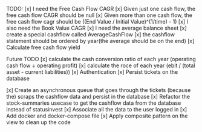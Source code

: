  TODO:
[x] I need the Free Cash Flow CAGR
[x] Given just one cash flow, the free cash flow CAGR should be null
[x] Given more than one cash flow, the free cash flow cagr should be
 ((End Value / Initial Value)^(1/time) - 1)
[x] I also need the Book Value CAGR
[x] I need the average balance sheet
[x] create a special cashflow called AverageCashFlow
[x] the cashflow statement should be ordered by year(the average should be on the end)
[x] Calculate free cash flow yield

Future TODO
[x] calculate the cash conversion ratio of each year (operating cash flow ÷ operating profit)
[x] calculate the roce of each year (ebit / (total asset - current liabilities))
[x] Authentication
[x] Persist tickets on the database

[x] Create an asynchronous queue that goes through the tickets (because the)
scraps the cashflow data and persist in the database
[x] Refactor the stock-summaries usecase to get the cashflow data
from the database instead of statusinvest
[x] Associate all the data to the user logged in
[x] Add docker and docker-compose file
[x] Apply composite pattern on the view to clean up the code




